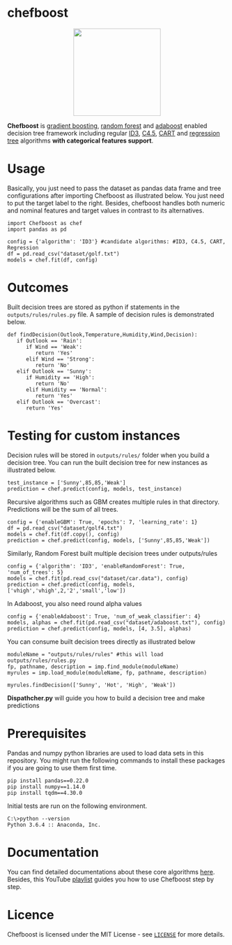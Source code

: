 # chefboost

<p align="center"><img src="https://raw.githubusercontent.com/serengil/chefboost/master/icon/chefboost.jpg" width="200" height="200"></p>

**Chefboost** is [gradient boosting](https://sefiks.com/2018/10/04/a-step-by-step-gradient-boosting-decision-tree-example/), [random forest](https://sefiks.com/2017/11/19/how-random-forests-can-keep-you-from-decision-tree/) and [adaboost](https://sefiks.com/2018/11/02/a-step-by-step-adaboost-example/) enabled decision tree framework including regular [ID3](https://sefiks.com/2017/11/20/a-step-by-step-id3-decision-tree-example/), [C4.5](https://sefiks.com/2018/05/13/a-step-by-step-c4-5-decision-tree-example/), [CART](https://sefiks.com/2018/08/27/a-step-by-step-cart-decision-tree-example/) and [regression tree](https://sefiks.com/2018/08/28/a-step-by-step-regression-decision-tree-example/) algorithms **with categorical features support**.

# Usage

Basically, you just need to pass the dataset as pandas data frame and tree configurations after importing Chefboost as illustrated below. You just need to put the target label to the right. Besides, chefboost handles both numeric and nominal features and target values in contrast to its alternatives.

```
import Chefboost as chef
import pandas as pd

config = {'algorithm': 'ID3'} #candidate algorithms: #ID3, C4.5, CART, Regression
df = pd.read_csv("dataset/golf.txt")
models = chef.fit(df, config)
```

# Outcomes

Built decision trees are stored as python if statements in the `outputs/rules/rules.py` file. A sample of decision rules is demonstrated below.

```
def findDecision(Outlook,Temperature,Humidity,Wind,Decision):
   if Outlook == 'Rain':
      if Wind == 'Weak':
         return 'Yes'
      elif Wind == 'Strong':
         return 'No'
   elif Outlook == 'Sunny':
      if Humidity == 'High':
         return 'No'
      elif Humidity == 'Normal':
         return 'Yes'
   elif Outlook == 'Overcast':
      return 'Yes'
 ```

# Testing for custom instances

Decision rules will be stored in `outputs/rules/` folder when you build a decision tree. You can run the built decision tree for new instances as illustrated below.

```
test_instance = ['Sunny',85,85,'Weak']
prediction = chef.predict(config, models, test_instance)
```

Recursive algorithms such as GBM creates multiple rules in that directory. Predictions will be the sum of all trees.

```
config = {'enableGBM': True, 'epochs': 7, 'learning_rate': 1}
df = pd.read_csv("dataset/golf4.txt")
models = chef.fit(df.copy(), config)
prediction = chef.predict(config, models, ['Sunny',85,85,'Weak'])
```

Similarly, Random Forest built multiple decision trees under outputs/rules

```
config = {'algorithm': 'ID3', 'enableRandomForest': True, 'num_of_trees': 5}
models = chef.fit(pd.read_csv("dataset/car.data"), config)
prediction = chef.predict(config, models, ['vhigh','vhigh',2,'2','small','low'])
```

In Adaboost, you also need round alpha values

```
config = {'enableAdaboost': True, 'num_of_weak_classifier': 4}
models, alphas = chef.fit(pd.read_csv("dataset/adaboost.txt"), config)
prediction = chef.predict(config, models, [4, 3.5], alphas)
```

You can consume built decision trees directly as illustrated below

```
moduleName = "outputs/rules/rules" #this will load outputs/rules/rules.py
fp, pathname, description = imp.find_module(moduleName)
myrules = imp.load_module(moduleName, fp, pathname, description)

myrules.findDecision(['Sunny', 'Hot', 'High', 'Weak'])
```

**Dispathcher.py** will guide you how to build a decision tree and make predictions

# Prerequisites

Pandas and numpy python libraries are used to load data sets in this repository. You might run the following commands to install these packages if you are going to use them first time.

```
pip install pandas==0.22.0
pip install numpy==1.14.0
pip install tqdm==4.30.0
```

Initial tests are run on the following environment.

 ```
C:\>python --version
Python 3.6.4 :: Anaconda, Inc.
 ```
 
# Documentation

You can find detailed documentations about these core algorithms [here](https://sefiks.com/tag/decision-tree/). Besides, this YouTube [playlist](https://www.youtube.com/playlist?list=PLsS_1RYmYQQHp_xZObt76dpacY543GrJD) guides you how to use Chefboost step by step.

# Licence

Chefboost is licensed under the MIT License - see [`LICENSE`](https://github.com/serengil/chefboost/blob/master/LICENSE) for more details.
